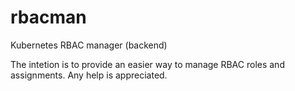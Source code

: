 # rbacman
Kubernetes RBAC manager (backend)

The intetion is to provide an easier way to manage RBAC roles and assignments. Any help is appreciated.
